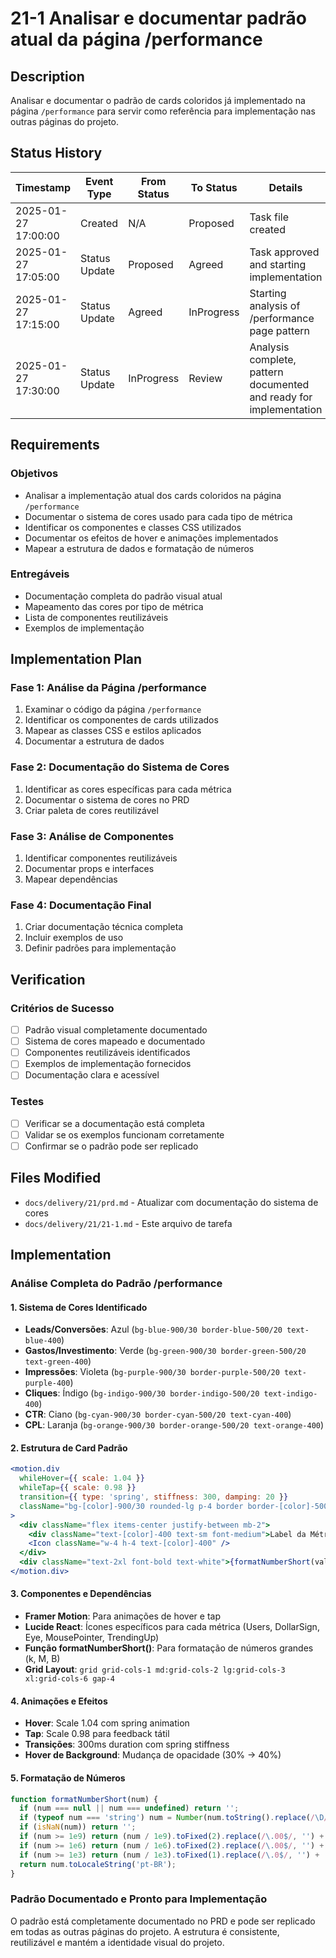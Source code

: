 # 21-1 Analisar e documentar padrão atual da página /performance

## Description

Analisar e documentar o padrão de cards coloridos já implementado na página `/performance` para servir como referência para implementação nas outras páginas do projeto.

## Status History

| Timestamp | Event Type | From Status | To Status | Details | User |
|-----------|------------|-------------|-----------|---------|------|
| 2025-01-27 17:00:00 | Created | N/A | Proposed | Task file created | AI Agent |
| 2025-01-27 17:05:00 | Status Update | Proposed | Agreed | Task approved and starting implementation | AI Agent |
| 2025-01-27 17:15:00 | Status Update | Agreed | InProgress | Starting analysis of /performance page pattern | AI Agent |
| 2025-01-27 17:30:00 | Status Update | InProgress | Review | Analysis complete, pattern documented and ready for implementation | AI Agent |

## Requirements

### Objetivos
- Analisar a implementação atual dos cards coloridos na página `/performance`
- Documentar o sistema de cores usado para cada tipo de métrica
- Identificar os componentes e classes CSS utilizados
- Documentar os efeitos de hover e animações implementados
- Mapear a estrutura de dados e formatação de números

### Entregáveis
- Documentação completa do padrão visual atual
- Mapeamento das cores por tipo de métrica
- Lista de componentes reutilizáveis
- Exemplos de implementação

## Implementation Plan

### Fase 1: Análise da Página /performance
1. Examinar o código da página `/performance`
2. Identificar os componentes de cards utilizados
3. Mapear as classes CSS e estilos aplicados
4. Documentar a estrutura de dados

### Fase 2: Documentação do Sistema de Cores
1. Identificar as cores específicas para cada métrica
2. Documentar o sistema de cores no PRD
3. Criar paleta de cores reutilizável

### Fase 3: Análise de Componentes
1. Identificar componentes reutilizáveis
2. Documentar props e interfaces
3. Mapear dependências

### Fase 4: Documentação Final
1. Criar documentação técnica completa
2. Incluir exemplos de uso
3. Definir padrões para implementação

## Verification

### Critérios de Sucesso
- [ ] Padrão visual completamente documentado
- [ ] Sistema de cores mapeado e documentado
- [ ] Componentes reutilizáveis identificados
- [ ] Exemplos de implementação fornecidos
- [ ] Documentação clara e acessível

### Testes
- [ ] Verificar se a documentação está completa
- [ ] Validar se os exemplos funcionam corretamente
- [ ] Confirmar se o padrão pode ser replicado

## Files Modified

- `docs/delivery/21/prd.md` - Atualizar com documentação do sistema de cores
- `docs/delivery/21/21-1.md` - Este arquivo de tarefa

## Implementation

### Análise Completa do Padrão /performance

#### 1. **Sistema de Cores Identificado**
- **Leads/Conversões**: Azul (`bg-blue-900/30 border-blue-500/20 text-blue-400`)
- **Gastos/Investimento**: Verde (`bg-green-900/30 border-green-500/20 text-green-400`)
- **Impressões**: Violeta (`bg-purple-900/30 border-purple-500/20 text-purple-400`)
- **Cliques**: Índigo (`bg-indigo-900/30 border-indigo-500/20 text-indigo-400`)
- **CTR**: Ciano (`bg-cyan-900/30 border-cyan-500/20 text-cyan-400`)
- **CPL**: Laranja (`bg-orange-900/30 border-orange-500/20 text-orange-400`)

#### 2. **Estrutura de Card Padrão**
```jsx
<motion.div 
  whileHover={{ scale: 1.04 }}
  whileTap={{ scale: 0.98 }}
  transition={{ type: 'spring', stiffness: 300, damping: 20 }}
  className="bg-[color]-900/30 rounded-lg p-4 border border-[color]-500/20 hover:bg-[color]-900/40 hover:border-[color]-500/40 transition-all duration-300"
>
  <div className="flex items-center justify-between mb-2">
    <div className="text-[color]-400 text-sm font-medium">Label da Métrica</div>
    <Icon className="w-4 h-4 text-[color]-400" />
  </div>
  <div className="text-2xl font-bold text-white">{formatNumberShort(value)}</div>
</motion.div>
```

#### 3. **Componentes e Dependências**
- **Framer Motion**: Para animações de hover e tap
- **Lucide React**: Ícones específicos para cada métrica (Users, DollarSign, Eye, MousePointer, TrendingUp)
- **Função formatNumberShort()**: Para formatação de números grandes (k, M, B)
- **Grid Layout**: `grid grid-cols-1 md:grid-cols-2 lg:grid-cols-3 xl:grid-cols-6 gap-4`

#### 4. **Animações e Efeitos**
- **Hover**: Scale 1.04 com spring animation
- **Tap**: Scale 0.98 para feedback tátil
- **Transições**: 300ms duration com spring stiffness
- **Hover de Background**: Mudança de opacidade (30% → 40%)

#### 5. **Formatação de Números**
```javascript
function formatNumberShort(num) {
  if (num === null || num === undefined) return '';
  if (typeof num === 'string') num = Number(num.toString().replace(/\D/g, ''));
  if (isNaN(num)) return '';
  if (num >= 1e9) return (num / 1e9).toFixed(2).replace(/\.00$/, '') + 'B';
  if (num >= 1e6) return (num / 1e6).toFixed(2).replace(/\.00$/, '') + 'M';
  if (num >= 1e3) return (num / 1e3).toFixed(1).replace(/\.0$/, '') + 'k';
  return num.toLocaleString('pt-BR');
}
```

### Padrão Documentado e Pronto para Implementação

O padrão está completamente documentado no PRD e pode ser replicado em todas as outras páginas do projeto. A estrutura é consistente, reutilizável e mantém a identidade visual do projeto. 